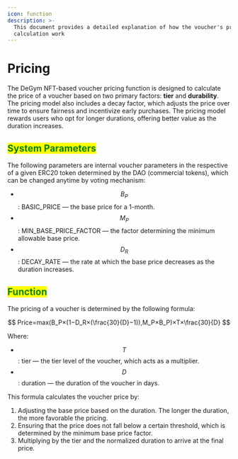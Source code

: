 ```yaml
---
icon: function
description: >-
  This document provides a detailed explanation of how the voucher's price
  calculation work
---
```


# Pricing

The DeGym NFT-based voucher pricing function is designed to calculate the price of a voucher based on two primary factors: **tier** and **durability**. The pricing model also includes a decay factor, which adjusts the price over time to ensure fairness and incentivize early purchases. The pricing model rewards users who opt for longer durations, offering better value as the duration increases.

## <mark style="color:green;">System Parameters</mark>

The following parameters are internal voucher parameters in the respective of a given ERC20 token  determined by the DAO (commercial tokens), which can be changed anytime by voting mechanism:

* $$B_P$$: BASIC\_PRICE — the base price for a 1-month.
* $$M_P$$: MIN\_BASE\_PRICE\_FACTOR — the factor determining the minimum allowable base price.
* $$D_R$$: DECAY\_RATE — the rate at which the base price decreases as the duration increases.

## <mark style="color:green;">**Function**</mark>

The pricing of a voucher is determined by the following formula:

$$
Price=max(B_P​×(1−D_R​×(\frac{30}{D}​−1)),M_P​×B_P​)×T×\frac{30}{D​}
$$

Where:

* $$T$$:  tier — the tier level of the voucher, which acts as a multiplier.
* $$D$$:  duration — the duration of the voucher in days.

This formula calculates the voucher price by:

1. Adjusting the base price based on the duration. The longer the duration, the more favorable the pricing.
2. Ensuring that the price does not fall below a certain threshold, which is determined by the minimum base price factor.
3. Multiplying by the tier and the normalized duration to arrive at the final price.

